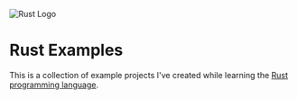 ![Rust Logo](https://www.rust-lang.org/logos/rust-logo-blk.svg)

# Rust Examples

This is a collection of example projects I've created while learning the
[Rust programming language](https://rust-lang.org). 
